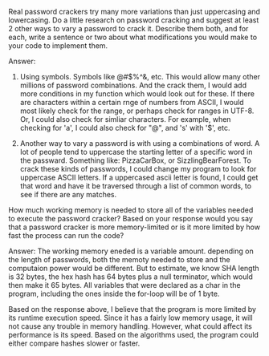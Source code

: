 Real password crackers try many more variations than just uppercasing and lowercasing. Do a little research on password cracking and suggest at least 2 other ways to vary a password to crack it. Describe them both, and for each, write a sentence or two about what modifications you would make to your code to implement them.

Answer:
1) Using symbols. Symbols like @#$%^&, etc. This would allow many other millions of password combinations.
And the crack them, I would add more conditions in my function which would look out for these. If there are characters within a certain rnge of numbers from ASCII, I would most likely check for the range, or perhaps check for ranges in UTF-8. Or, I could also check for simliar characters. For example, when checking for 'a', I could also check for "@", and 's' with '$', etc.

2) Another way to vary a password is with using a combinations of word. A lot of people tend to uppercase the starting letter of a specific word in the passward. Something like: PizzaCarBox, or SizzlingBearForest.
To crack these kinds of passwords, I could change my program to look for uppercase ASCII letters. If a uppercased ascii letter is found, I could get that word and have it be traversed through a list of common words, to see if there are any matches.


How much working memory is needed to store all of the variables needed to execute the password cracker? Based on your response would you say that a password cracker is more memory-limited or is it more limited by how fast the process can run the code?

Answer:
The working memory eneded is a variable amount. depending on the length of passwords, both the memoty needed to store and the computaion power would be different. But to estimate, we know SHA length is 32 bytes, the hex hash has 64 bytes plus a null terminator, which would then make it 65 bytes. All variables that were declared as a char in the program, including the ones inside the for-loop will be of 1 byte.

Based on the response above, I believe that the program is more limited by its runtime execution speed. Since it has a fairly low memory usage, it will not cause any trouble in memory handling. However, what could affect its performance is its speed. Based on the algorithms used, the program could either compare hashes slower or faster.
